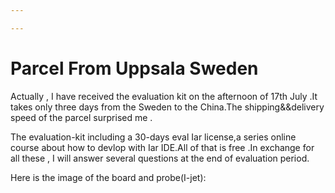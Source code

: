 ```yaml
---

---
```


# Parcel From Uppsala Sweden 

Actually , I have received the evaluation kit on the afternoon of 17th July .It takes only three days from the Sweden to the China.The shipping&&delivery speed of the parcel surprised me . 

The evaluation-kit including a 30-days eval Iar license,a series online course about how to devlop with Iar IDE.All of that is free .In exchange for all these , I will answer several questions at the end of evaluation period. 

Here is the image of the board and probe(I-jet):




